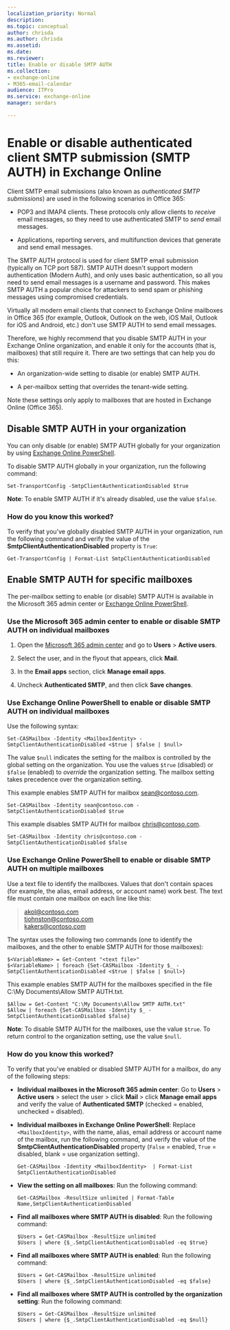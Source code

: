 ```yaml
---
localization_priority: Normal
description:
ms.topic: conceptual
author: chrisda
ms.author: chrisda
ms.assetid:
ms.date:
ms.reviewer:
title: Enable or disable SMTP AUTH
ms.collection:
- exchange-online
- M365-email-calendar
audience: ITPro
ms.service: exchange-online
manager: serdars

---
```


# Enable or disable authenticated client SMTP submission (SMTP AUTH) in Exchange Online

Client SMTP email submissions (also known as _authenticated SMTP submissions_) are used in the following scenarios in Office 365:

- POP3 and IMAP4 clients. These protocols only allow clients to _receive_ email messages, so they need to use authenticated SMTP to _send_ email messages.

- Applications, reporting servers, and multifunction devices that generate and send email messages.

The SMTP AUTH protocol is used for client SMTP email submission (typically on TCP port 587). SMTP AUTH doesn't support modern authentication (Modern Auth), and only uses basic authentication, so all you need to send email messages is a username and password. This makes SMTP AUTH a popular choice for attackers to send spam or phishing messages using compromised credentials.

Virtually all modern email clients that connect to Exchange Online mailboxes in Office 365 (for example, Outlook, Outlook on the web, iOS Mail, Outlook for iOS and Android, etc.) don't use SMTP AUTH to send email messages.

Therefore, we highly recommend that you disable SMTP AUTH in your Exchange Online organization, and enable it only for the accounts (that is, mailboxes) that still require it. There are two settings that can help you do this:

- An organization-wide setting to disable (or enable) SMTP AUTH.

- A per-mailbox setting that overrides the tenant-wide setting.

Note these settings only apply to mailboxes that are hosted in Exchange Online (Office 365).

## Disable SMTP AUTH in your organization

You can only disable (or enable) SMTP AUTH globally for your organization by using [Exchange Online PowerShell](https://go.microsoft.com/fwlink/p/?LinkId=396554).

To disable SMTP AUTH globally in your organization, run the following command:

```
Set-TransportConfig -SmtpClientAuthenticationDisabled $true
```

**Note**: To enable SMTP AUTH if it's already disabled, use the value `$false`.

### How do you know this worked?

To verify that you've globally disabled SMTP AUTH in your organization, run the following command and verify the value of the **SmtpClientAuthenticationDisabled** property is `True`:

```
Get-TransportConfig | Format-List SmtpClientAuthenticationDisabled
```

## Enable SMTP AUTH for specific mailboxes

The per-mailbox setting to enable (or disable) SMTP AUTH is available in the Microsoft 365 admin center or [Exchange Online PowerShell](https://go.microsoft.com/fwlink/p/?LinkId=396554).

### Use the Microsoft 365 admin center to enable or disable SMTP AUTH on individual mailboxes

1. Open the [Microsoft 365 admin center](https://admin.microsoft.com) and go to **Users** \> **Active users**.

2. Select the user, and in the flyout that appears, click **Mail**.

3. In the **Email apps** section, click **Manage email apps**.

4. Uncheck **Authenticated SMTP**, and then click **Save changes**.

### Use Exchange Online PowerShell to enable or disable SMTP AUTH on individual mailboxes

Use the following syntax:

```
Set-CASMailbox -Identity <MailboxIdentity> -SmtpClientAuthenticationDisabled <$true | $false | $null>
```

The value `$null` indicates the setting for the mailbox is controlled by the global setting on the organization. You use the values `$true` (disabled) or `$false` (enabled) to _override_ the organization setting. The mailbox setting takes precedence over the organization setting.

This example enables SMTP AUTH for mailbox sean@contoso.com.

```
Set-CASMailbox -Identity sean@contoso.com -SmtpClientAuthenticationDisabled $true
```

This example disables SMTP AUTH for mailbox chris@contoso.com.

```
Set-CASMailbox -Identity chris@contoso.com -SmtpClientAuthenticationDisabled $false
```

### Use Exchange Online PowerShell to enable or disable SMTP AUTH on multiple mailboxes

Use a text file to identify the mailboxes. Values that don't contain spaces (for example, the alias, email address, or account name) work best. The text file must contain one mailbox on each line like this:

> akol@contoso.com <br> tjohnston@contoso.com <br> kakers@contoso.com

The syntax uses the following two commands (one to identify the mailboxes, and the other to enable SMTP AUTH for those mailboxes):

```
$<VariableName> = Get-Content "<text file>"
$<VariableName> | foreach {Set-CASMailbox -Identity $_ -SmtpClientAuthenticationDisabled <$true | $false | $null>}
```

This example enables SMTP AUTH for the mailboxes specified in the file C:\My Documents\Allow SMTP AUTH.txt.

```
$Allow = Get-Content "C:\My Documents\Allow SMTP AUTH.txt"
$Allow | foreach {Set-CASMailbox -Identity $_ -SmtpClientAuthenticationDisabled $false}
```

**Note**: To disable SMTP AUTH for the mailboxes, use the value `$true`. To return control to the organization setting, use the value `$null`.

### How do you know this worked?

To verify that you've enabled or disabled SMTP AUTH for a mailbox, do any of the following steps:

- **Individual mailboxes in the Microsoft 365 admin center**: Go to **Users** \> **Active users** \> select the user \> click **Mail** \> click **Manage email apps** and verify the value of **Authenticated SMTP** (checked = enabled, unchecked = disabled).

- **Individual mailboxes in Exchange Online PowerShell**: Replace `<MailboxIdentity>`, with the name, alias, email address or account name of the mailbox, run the following command, and verify the value of the **SmtpClientAuthenticationDisabled** property (`False` = enabled, `True` = disabled, blank = use organization setting).

  ```
  Get-CASMailbox -Identity <MailboxIdentity>  | Format-List SmtpClientAuthenticationDisabled
  ```

- **View the setting on all mailboxes**: Run the following command:

  ```
  Get-CASMailbox -ResultSize unlimited | Format-Table Name,SmtpClientAuthenticationDisabled
  ```
- **Find all mailboxes where SMTP AUTH is disabled**: Run the following command:

  ```
  $Users = Get-CASMailbox -ResultSize unlimited
  $Users | where {$_.SmtpClientAuthenticationDisabled -eq $true}
  ```

- **Find all mailboxes where SMTP AUTH is enabled**: Run the following command:

  ```
  $Users = Get-CASMailbox -ResultSize unlimited
  $Users | where {$_.SmtpClientAuthenticationDisabled -eq $false}
  ```

- **Find all mailboxes where SMTP AUTH is controlled by the organization setting**: Run the following command:

  ```
  $Users = Get-CASMailbox -ResultSize unlimited
  $Users | where {$_.SmtpClientAuthenticationDisabled -eq $null}
  ```
